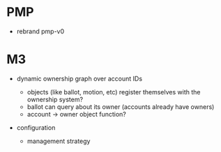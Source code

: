 # PMP

- rebrand pmp-v0

# M3

- dynamic ownership graph over account IDs
  - objects (like ballot, motion, etc) register themselves with the ownership system?
  - ballot can query about its owner (accounts already have owners)
  - account -> owner object function?

- configuration
  - management strategy
